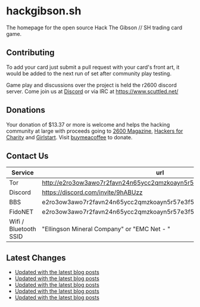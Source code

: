 # hackgibson.sh
The homepage for the open source Hack The Gibson // SH trading card game.


## Contributing

To add your card just submit a pull request with your card's front art, it would be added to the next run of set after community play testing.

Game play and discussions over the project is held the r2600 discord server. Come join us at [Discord](https://discord.com/invite/9hABUzz) or via IRC at https://www.scuttled.net/


## Donations

Your donation of $13.37 or more is welcome and helps the hacking community at large with proceeds going to [2600 Magazine](https://2600.com/), [Hackers for Charity](https://hackersforcharity.org) and [Girlstart](https://girlstart.org).  Visit [buymeacoffee](https://www.buymeacoffee.com/hackgibson.sh) to donate.


## Contact Us

Service | url
-|-
Tor | http://e2ro3ow3awo7r2favn24n65ycc2qmzkoayn5r57e3f56nvjwdcgg32ad.onion
Discord | https://discord.com/invite/9hABUzz
BBS | e2ro3ow3awo7r2favn24n65ycc2qmzkoayn5r57e3f56nvjwdcgg32ad.onion:23
FidoNET | e2ro3ow3awo7r2favn24n65ycc2qmzkoayn5r57e3f56nvjwdcgg32ad.onion:24554
Wifi / Bluetooth SSID | "Ellingson Mineral Company" or "EMC Net - <fidonet address>"

## Latest Changes
<!-- BLOG-POST-LIST:START -->
- [Updated with the latest blog posts](https://github.com/DFW2600/hackgibson.sh/commit/482c69792730a8ca24f748b34e6c2fe8bc1e2bed)
- [Updated with the latest blog posts](https://github.com/DFW2600/hackgibson.sh/commit/6b24ceab16cf985b07b98b6d6ea231f6d4daffc5)
- [Updated with the latest blog posts](https://github.com/DFW2600/hackgibson.sh/commit/f7d077dd07d10a228d5497dae3b3cc3e19fa6ce7)
- [Updated with the latest blog posts](https://github.com/DFW2600/hackgibson.sh/commit/93588f9e848dfa30374d9b965d3a6bed71da9bc5)
- [Updated with the latest blog posts](https://github.com/DFW2600/hackgibson.sh/commit/f87f61ea15babed1ce35840ac0bc95cb4109ff35)
<!-- BLOG-POST-LIST:END -->
